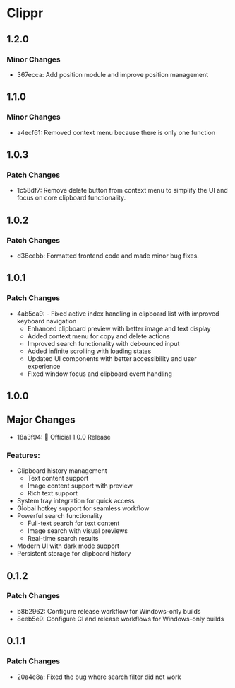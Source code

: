 # Clippr

## 1.2.0

### Minor Changes

- 367ecca: Add position module and improve position management

## 1.1.0

### Minor Changes

- a4ecf61: Removed context menu because there is only one function

## 1.0.3

### Patch Changes

- 1c58df7: Remove delete button from context menu to simplify the UI and focus on core clipboard functionality.

## 1.0.2

### Patch Changes

- d36cebb: Formatted frontend code and made minor bug fixes.

## 1.0.1

### Patch Changes

- 4ab5ca9: - Fixed active index handling in clipboard list with improved keyboard navigation
  - Enhanced clipboard preview with better image and text display
  - Added context menu for copy and delete actions
  - Improved search functionality with debounced input
  - Added infinite scrolling with loading states
  - Updated UI components with better accessibility and user experience
  - Fixed window focus and clipboard event handling

## 1.0.0

## Major Changes

- 18a3f94: 🎉 Official 1.0.0 Release

### Features:

- Clipboard history management
  - Text content support
  - Image content support with preview
  - Rich text support
- System tray integration for quick access
- Global hotkey support for seamless workflow
- Powerful search functionality
  - Full-text search for text content
  - Image search with visual previews
  - Real-time search results
- Modern UI with dark mode support
- Persistent storage for clipboard history

## 0.1.2

### Patch Changes

- b8b2962: Configure release workflow for Windows-only builds
- 8eeb5e9: Configure CI and release workflows for Windows-only builds

## 0.1.1

### Patch Changes

- 20a4e8a: Fixed the bug where search filter did not work
